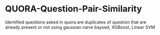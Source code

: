 # QUORA-Question-Pair-Similarity
Identified questions asked in quora are duplicates of question that are already present or not using gaussian naive baysed, XGBoost, Linear SVM

